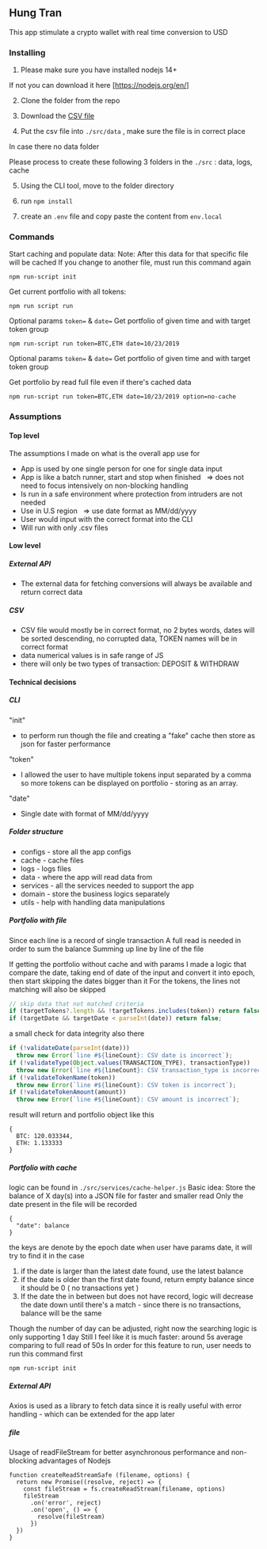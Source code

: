 ## Hung Tran

This app stimulate a crypto wallet with real time conversion to USD

### Installing

1. Please make sure you have installed nodejs 14+

If not you can download it here [https://nodejs.org/en/]

2. Clone the folder from the repo

3. Download the [CSV file](https://s3-ap-southeast-1.amazonaws.com/static.propine.com/transactions.csv.zip)

4. Put the csv file into `./src/data` , make sure the file is in correct place

In case there no data folder

Please process to create these following 3 folders in the `./src` : data, logs, cache

5. Using the CLI tool, move to the folder directory

6. run `npm install`

7. create an `.env` file and copy paste the content from `env.local`

### Commands

Start caching and populate data:
Note: After this data for that specific file will be cached
If you change to another file, must run this command again

```
npm run-script init
```

Get current portfolio with all tokens:

```
npm run script run
```

Optional params `token=` & `date=`
Get portfolio of given time and with target token group

```
npm run-script run token=BTC,ETH date=10/23/2019
```

Optional params `token=` & `date=`
Get portfolio of given time and with target token group

Get portfolio by read full file even if there's cached data

```
npm run-script run token=BTC,ETH date=10/23/2019 option=no-cache
```

### Assumptions

#### Top level

The assumptions I made on what is the overall app use for

- App is used by one single person for one for single data input
- App is like a batch runner, start and stop when finished
    => does not need to focus intensively on non-blocking handling
- Is run in a safe environment where protection from intruders are not needed
- Use in U.S region
    => use date format as MM/dd/yyyy
- User would input with the correct format into the CLI
- Will run with only .csv files

#### Low level

##### External API

- The external data for fetching conversions will always be available and return correct data

##### CSV

- CSV file would mostly be in correct format, no 2 bytes words, dates will be sorted descending, no corrupted data, TOKEN names will be in correct format
- data numerical values is in safe range of JS
- there will only be two types of transaction: DEPOSIT & WITHDRAW

#### Technical decisions

##### CLI

"init"

- to perform run though the file and creating a "fake" cache then store as json for faster performance

"token"

- I allowed the user to have multiple tokens input separated by a comma so more tokens can be displayed on portfolio - storing as an array.

"date"

- Single date with format of MM/dd/yyyy

##### Folder structure

- configs - store all the app configs
- cache - cache files
- logs - logs files
- data - where the app will read data from
- services - all the services needed to support the app
- domain - store the business logics separately
- utils - help with handling data manipulations

##### Portfolio with file

Since each line is a record of single transaction
A full read is needed in order to sum the balance
Summing up line by line of the file

If getting the portfolio without cache and with params
I made a logic that compare the date, taking end of date of the input and convert it into epoch, then start skipping the dates bigger than it
For the tokens, the lines not matching will also be skipped

```js
// skip data that not matched criteria
if (targetTokens?.length && !targetTokens.includes(token)) return false;
if (targetDate && targetDate < parseInt(date)) return false;
```

a small check for data integrity also there

```js
if (!validateDate(parseInt(date)))
  throw new Error(`line #${lineCount}: CSV date is incorrect`);
if (!validateType(Object.values(TRANSACTION_TYPE), transactionType))
  throw new Error(`line #${lineCount}: CSV transaction_type is incorrect`);
if (!validateTokenName(token))
  throw new Error(`line #${lineCount}: CSV token is incorrect`);
if (!validateTokenAmount(amount))
  throw new Error(`line #${lineCount}: CSV amount is incorrect`);
```

result will return and portfolio object like this

```
{
  BTC: 120.033344,
  ETH: 1.133333
}
```

##### Portfolio with cache

logic can be found in `./src/services/cache-helper.js`
Basic idea:
Store the balance of X day(s) into a JSON file for faster and smaller read
Only the date present in the file will be recorded

```
{
  "date": balance
}
```

the keys are denote by the epoch date
when user have params date, it will try to find it in the case

1. if the date is larger than the latest date found, use the latest balance
2. if the date is older than the first date found, return empty balance since it should be 0 ( no transactions yet )
3. If the date the in between but does not have record, logic will decrease the date down until there's a match - since there is no transactions, balance will be the same

Though the number of day can be adjusted, right now the searching logic is only supporting 1 day
Still I feel like it is much faster: around 5s average comparing to full read of 50s
In order for this feature to run, user needs to run this command first

```
npm run-script init
```

##### External API

Axios is used as a library to fetch data since it is really useful with error handling - which can be extended for the app later

##### file

Usage of readFileStream for better asynchronous performance and non-blocking advantages of Nodejs

```
function createReadStreamSafe (filename, options) {
  return new Promise((resolve, reject) => {
    const fileStream = fs.createReadStream(filename, options)
    fileStream
      .on('error', reject)
      .on('open', () => {
        resolve(fileStream)
      })
  })
}
```
